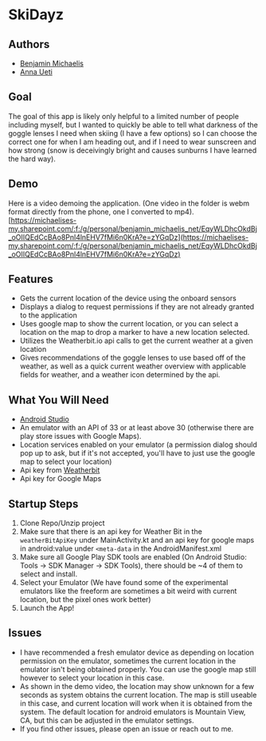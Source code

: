 # SkiDayz

## Authors

- [Benjamin Michaelis](https://github.com/BenjaminMichaelis)
- [Anna Ueti](https://github.com/aueti)

## Goal

The goal of this app is likely only helpful to a limited number of people including myself, but I wanted to quickly be able to tell what darkness of the goggle lenses I need when skiing (I have a few options) so I can choose the correct one for when I am heading out, and if I need to wear sunscreen and how strong (snow is deceivingly bright and causes sunburns I have learned the hard way).

## Demo

Here is a video demoing the application. (One video in the folder is webm format directly from the phone, one I converted to mp4). [https://michaelises-my.sharepoint.com/:f:/g/personal/benjamin_michaelis_net/EqyWLDhcOkdBj_oOIIQEdCcBAo8Pnl4lnEHV7fMi6n0KrA?e=zYGqDz](https://michaelises-my.sharepoint.com/:f:/g/personal/benjamin_michaelis_net/EqyWLDhcOkdBj_oOIIQEdCcBAo8Pnl4lnEHV7fMi6n0KrA?e=zYGqDz)

## Features

- Gets the current location of the device using the onboard sensors
- Displays a dialog to request permissions if they are not already granted to the application
- Uses google map to show the current location, or you can select a location on the map to drop a marker to have a new location selected.
- Utilizes the Weatherbit.io api calls to get the current weather at a given location
- Gives recommendations of the goggle lenses to use based off of the weather, as well as a quick current weather overview with applicable fields for weather, and a weather icon determined by the api.

## What You Will Need

- [Android Studio](https://developer.android.com/studio)
- An emulator with an API of 33 or at least above 30 (otherwise there are play store issues with Google Maps).
- Location services enabled on your emulator (a permission dialog should pop up to ask, but if it's not accepted, you'll have to just use the google map to select your location)
- Api key from [Weatherbit](https://www.weatherbit.io/)
- Api key for Google Maps

## Startup Steps

1. Clone Repo/Unzip project
2. Make sure that there is an api key for Weather Bit in the `weatherBitApiKey` under MainActivity.kt and an api key for google maps in android:value under `<meta-data` in the AndroidManifest.xml
3. Make sure all Google Play SDK tools are enabled (On Android Studio: Tools -> SDK Manager -> SDK Tools), there should be ~4 of them to select and install.
4. Select your Emulator (We have found some of the experimental emulators like the freeform are sometimes a bit weird with current location, but the pixel ones work better)
5. Launch the App!

## Issues

- I have recommended a fresh emulator device as depending on location permission on the emulator, sometimes the current location in the emulator isn't being obtained properly. You can use the google map still however to select your location in this case.
- As shown in the demo video, the location may show unknown for a few seconds as system obtains the current location. The map is still useable in this case, and current location will work when it is obtained from the system. The default location for android emulators is Mountain View, CA, but this can be adjusted in the emulator settings.
- If you find other issues, please open an issue or reach out to me.
